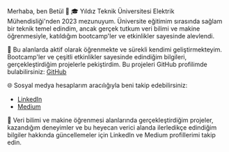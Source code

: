 
Merhaba, ben Betül 👋
🎓 Yıldız Teknik Üniversitesi Elektrik Mühendisliği'nden 2023 mezunuyum. Üniversite eğitimim sırasında sağlam bir teknik temel edindim, ancak gerçek tutkum veri bilimi ve makine öğrenmesiyle, katıldığım bootcamp'ler ve etkinlikler sayesinde alevlendi.

🚀 Bu alanlarda aktif olarak öğrenmekte ve sürekli kendimi geliştirmekteyim. Bootcamp'ler ve çeşitli etkinlikler sayesinde edindiğim bilgileri, gerçekleştirdiğim projelerle pekiştirdim. Bu projeleri GitHub profilimde bulabilirsiniz: [GitHub](https://github.com/betul13)


🌐 Sosyal medya hesaplarım aracılığıyla beni takip edebilirsiniz:

- [LinkedIn](https://www.linkedin.com/in/betululuocak/)
- [Medium](https://medium.com/@betululuocak)


💼 Veri bilimi ve makine öğrenmesi alanlarında gerçekleştirdiğim projeler, kazandığım deneyimler ve bu heyecan verici alanda ilerledikçe edindiğim bilgiler hakkında güncellemeler için LinkedIn ve Medium profillerimi takip edin.
